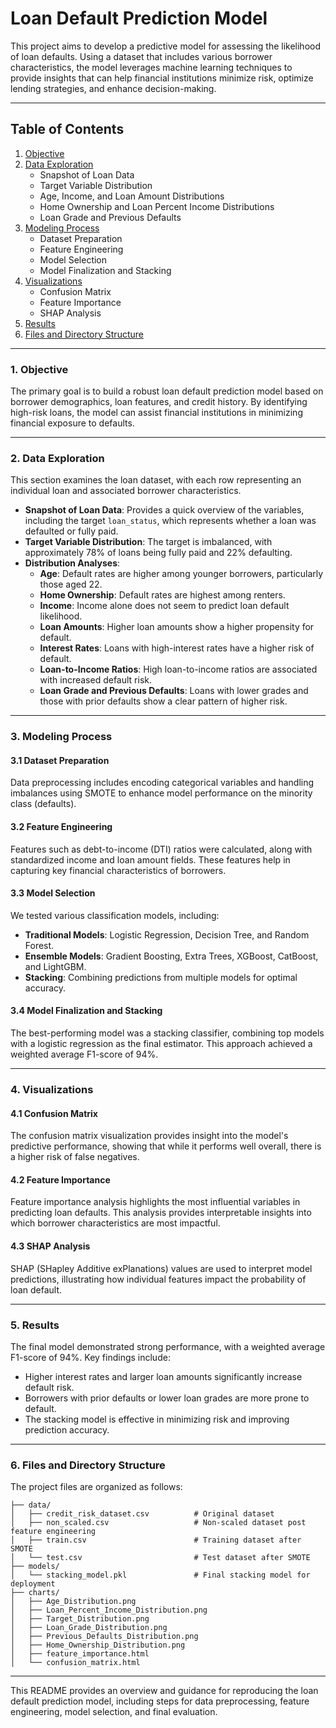 # Loan Default Prediction Model

This project aims to develop a predictive model for assessing the likelihood of loan defaults. Using a dataset that includes various borrower characteristics, the model leverages machine learning techniques to provide insights that can help financial institutions minimize risk, optimize lending strategies, and enhance decision-making.

---

## Table of Contents
1. [Objective](#objective)
2. [Data Exploration](#data-exploration)
   - Snapshot of Loan Data
   - Target Variable Distribution
   - Age, Income, and Loan Amount Distributions
   - Home Ownership and Loan Percent Income Distributions
   - Loan Grade and Previous Defaults
3. [Modeling Process](#modeling-process)
   - Dataset Preparation
   - Feature Engineering
   - Model Selection
   - Model Finalization and Stacking
4. [Visualizations](#visualizations)
   - Confusion Matrix
   - Feature Importance
   - SHAP Analysis
5. [Results](#results)
6. [Files and Directory Structure](#files-and-directory-structure)

---

### 1. Objective <a name="objective"></a>

The primary goal is to build a robust loan default prediction model based on borrower demographics, loan features, and credit history. By identifying high-risk loans, the model can assist financial institutions in minimizing financial exposure to defaults.

---

### 2. Data Exploration <a name="data-exploration"></a>

This section examines the loan dataset, with each row representing an individual loan and associated borrower characteristics.

- **Snapshot of Loan Data**: Provides a quick overview of the variables, including the target `loan_status`, which represents whether a loan was defaulted or fully paid.
- **Target Variable Distribution**: The target is imbalanced, with approximately 78% of loans being fully paid and 22% defaulting.
- **Distribution Analyses**:
  - **Age**: Default rates are higher among younger borrowers, particularly those aged 22.
  - **Home Ownership**: Default rates are highest among renters.
  - **Income**: Income alone does not seem to predict loan default likelihood.
  - **Loan Amounts**: Higher loan amounts show a higher propensity for default.
  - **Interest Rates**: Loans with high-interest rates have a higher risk of default.
  - **Loan-to-Income Ratios**: High loan-to-income ratios are associated with increased default risk.
  - **Loan Grade and Previous Defaults**: Loans with lower grades and those with prior defaults show a clear pattern of higher risk.

---

### 3. Modeling Process <a name="modeling-process"></a>

#### 3.1 Dataset Preparation

Data preprocessing includes encoding categorical variables and handling imbalances using SMOTE to enhance model performance on the minority class (defaults).

#### 3.2 Feature Engineering

Features such as debt-to-income (DTI) ratios were calculated, along with standardized income and loan amount fields. These features help in capturing key financial characteristics of borrowers.

#### 3.3 Model Selection

We tested various classification models, including:
- **Traditional Models**: Logistic Regression, Decision Tree, and Random Forest.
- **Ensemble Models**: Gradient Boosting, Extra Trees, XGBoost, CatBoost, and LightGBM.
- **Stacking**: Combining predictions from multiple models for optimal accuracy.

#### 3.4 Model Finalization and Stacking

The best-performing model was a stacking classifier, combining top models with a logistic regression as the final estimator. This approach achieved a weighted average F1-score of 94%.

---

### 4. Visualizations <a name="visualizations"></a>

#### 4.1 Confusion Matrix

The confusion matrix visualization provides insight into the model's predictive performance, showing that while it performs well overall, there is a higher risk of false negatives.

#### 4.2 Feature Importance

Feature importance analysis highlights the most influential variables in predicting loan defaults. This analysis provides interpretable insights into which borrower characteristics are most impactful.

#### 4.3 SHAP Analysis

SHAP (SHapley Additive exPlanations) values are used to interpret model predictions, illustrating how individual features impact the probability of loan default.

---

### 5. Results <a name="results"></a>

The final model demonstrated strong performance, with a weighted average F1-score of 94%. Key findings include:
- Higher interest rates and larger loan amounts significantly increase default risk.
- Borrowers with prior defaults or lower loan grades are more prone to default.
- The stacking model is effective in minimizing risk and improving prediction accuracy.

---

### 6. Files and Directory Structure <a name="files-and-directory-structure"></a>

The project files are organized as follows:

```
├── data/
│   ├── credit_risk_dataset.csv          # Original dataset
│   ├── non_scaled.csv                   # Non-scaled dataset post feature engineering
│   ├── train.csv                        # Training dataset after SMOTE
│   └── test.csv                         # Test dataset after SMOTE
├── models/
│   └── stacking_model.pkl               # Final stacking model for deployment
├── charts/
│   ├── Age_Distribution.png
│   ├── Loan_Percent_Income_Distribution.png
│   ├── Target_Distribution.png
│   ├── Loan_Grade_Distribution.png
│   ├── Previous_Defaults_Distribution.png
│   ├── Home_Ownership_Distribution.png
│   ├── feature_importance.html
│   └── confusion_matrix.html
```

---

This README provides an overview and guidance for reproducing the loan default prediction model, including steps for data preprocessing, feature engineering, model selection, and final evaluation.
